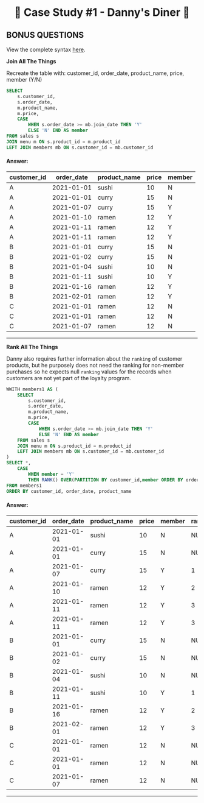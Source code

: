
# <p align="center" style="margin-top: 0px;">🍜 Case Study #1 - Danny's Diner 🍜

## BONUS QUESTIONS

View the complete syntax [here](https://github.com/gulixeliota/8_Week_SQL_Challenge/blob/main/Week1_Danny's_Dinner/source_code/Bonus%20Questions.sql).

**Join All The Things**

Recreate the table with: customer_id, order_date, product_name, price, member (Y/N)

```sql
SELECT
	s.customer_id,
	s.order_date,
	m.product_name,
	m.price,
	CASE 
		WHEN s.order_date >= mb.join_date THEN 'Y'
		ELSE 'N' END AS member
FROM sales s
JOIN menu m ON s.product_id = m.product_id
LEFT JOIN members mb ON s.customer_id = mb.customer_id
```
 
#### Answer: 
| customer_id | order_date | product_name | price | member |
| ----------- | ---------- | -------------| ----- | ------ |
| A           | 2021-01-01 | sushi        | 10    | N      |
| A           | 2021-01-01 | curry        | 15    | N      |
| A           | 2021-01-07 | curry        | 15    | Y      |
| A           | 2021-01-10 | ramen        | 12    | Y      |
| A           | 2021-01-11 | ramen        | 12    | Y      |
| A           | 2021-01-11 | ramen        | 12    | Y      |
| B           | 2021-01-01 | curry        | 15    | N      |
| B           | 2021-01-02 | curry        | 15    | N      |
| B           | 2021-01-04 | sushi        | 10    | N      |
| B           | 2021-01-11 | sushi        | 10    | Y      |
| B           | 2021-01-16 | ramen        | 12    | Y      |
| B           | 2021-02-01 | ramen        | 12    | Y      |
| C           | 2021-01-01 | ramen        | 12    | N      |
| C           | 2021-01-01 | ramen        | 12    | N      |
| C           | 2021-01-07 | ramen        | 12    | N      |

***

**Rank All The Things**

Danny also requires further information about the ```ranking``` of customer products, but he purposely does not need the ranking for non-member purchases so he expects null ```ranking``` values for the records when customers are not yet part of the loyalty program.

```sql
WWITH members1 AS (
	SELECT
		s.customer_id,
		s.order_date,
		m.product_name,
		m.price,
		CASE 
			WHEN s.order_date >= mb.join_date THEN 'Y'
			ELSE 'N' END AS member
	FROM sales s
	JOIN menu m ON s.product_id = m.product_id
	LEFT JOIN members mb ON s.customer_id = mb.customer_id
)
SELECT *,
	CASE 
		WHEN member = 'Y' 
		THEN RANK() OVER(PARTITION BY customer_id,member ORDER BY order_date) END AS ranking
FROM members1
ORDER BY customer_id, order_date, product_name
```

#### Answer: 
| customer_id | order_date | product_name | price | member | ranking | 
| ----------- | ---------- | -------------| ----- | ------ |-------- |
| A           | 2021-01-01 | sushi        | 10    | N      | NULL
| A           | 2021-01-01 | curry        | 15    | N      | NULL
| A           | 2021-01-07 | curry        | 15    | Y      | 1
| A           | 2021-01-10 | ramen        | 12    | Y      | 2
| A           | 2021-01-11 | ramen        | 12    | Y      | 3
| A           | 2021-01-11 | ramen        | 12    | Y      | 3
| B           | 2021-01-01 | curry        | 15    | N      | NULL
| B           | 2021-01-02 | curry        | 15    | N      | NULL
| B           | 2021-01-04 | sushi        | 10    | N      | NULL
| B           | 2021-01-11 | sushi        | 10    | Y      | 1
| B           | 2021-01-16 | ramen        | 12    | Y      | 2
| B           | 2021-02-01 | ramen        | 12    | Y      | 3
| C           | 2021-01-01 | ramen        | 12    | N      | NULL
| C           | 2021-01-01 | ramen        | 12    | N      | NULL
| C           | 2021-01-07 | ramen        | 12    | N      | NULL
***
